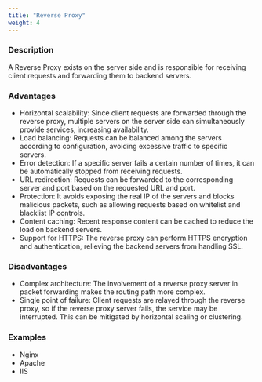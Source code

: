 ```yaml
---
title: "Reverse Proxy"
weight: 4
---
```


### Description

A Reverse Proxy exists on the server side and is responsible for receiving client requests and forwarding them to backend servers.

### Advantages

- Horizontal scalability: Since client requests are forwarded through the reverse proxy, multiple servers on the server side can simultaneously provide services, increasing availability.
- Load balancing: Requests can be balanced among the servers according to configuration, avoiding excessive traffic to specific servers.
- Error detection: If a specific server fails a certain number of times, it can be automatically stopped from receiving requests.
- URL redirection: Requests can be forwarded to the corresponding server and port based on the requested URL and port.
- Protection: It avoids exposing the real IP of the servers and blocks malicious packets, such as allowing requests based on whitelist and blacklist IP controls.
- Content caching: Recent response content can be cached to reduce the load on backend servers.
- Support for HTTPS: The reverse proxy can perform HTTPS encryption and authentication, relieving the backend servers from handling SSL.

### Disadvantages

- Complex architecture: The involvement of a reverse proxy server in packet forwarding makes the routing path more complex.
- Single point of failure: Client requests are relayed through the reverse proxy, so if the reverse proxy server fails, the service may be interrupted. This can be mitigated by horizontal scaling or clustering.

### Examples

- Nginx
- Apache
- IIS
